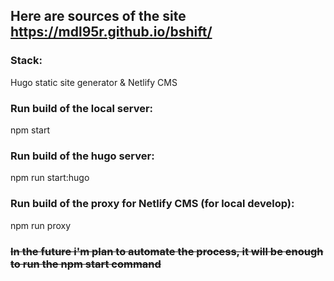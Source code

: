 ## Here are sources of the site https://mdl95r.github.io/bshift/
### Stack:
Hugo static site generator & Netlify CMS
 
### Run build of the local server:
npm start
### Run build of the hugo server:
npm run start:hugo
### Run build of the proxy for Netlify CMS (for local develop):
npm run proxy
### ~~In the future i'm plan to automate the process, it will be enough to run the npm start command~~
 
 
